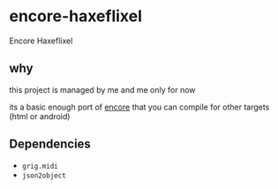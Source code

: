 # encore-haxeflixel
Encore Haxeflixel

## why
this project is managed by me and me only for now

its a basic enough port of [encore](https://www.github.com/Encore-Developers/Encore) that you can compile for other targets (html or android)

## Dependencies
- `grig.midi`
- `json2object`
